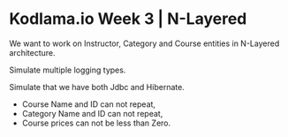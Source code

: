 #  Kodlama.io Week 3 | N-Layered
We want to work on Instructor, Category and Course entities in N-Layered architecture.

Simulate multiple logging types.

Simulate that we have both Jdbc and Hibernate.

- Course Name and ID can not repeat,
- Category Name and ID can not repeat,
- Course prices can not be less than Zero.
